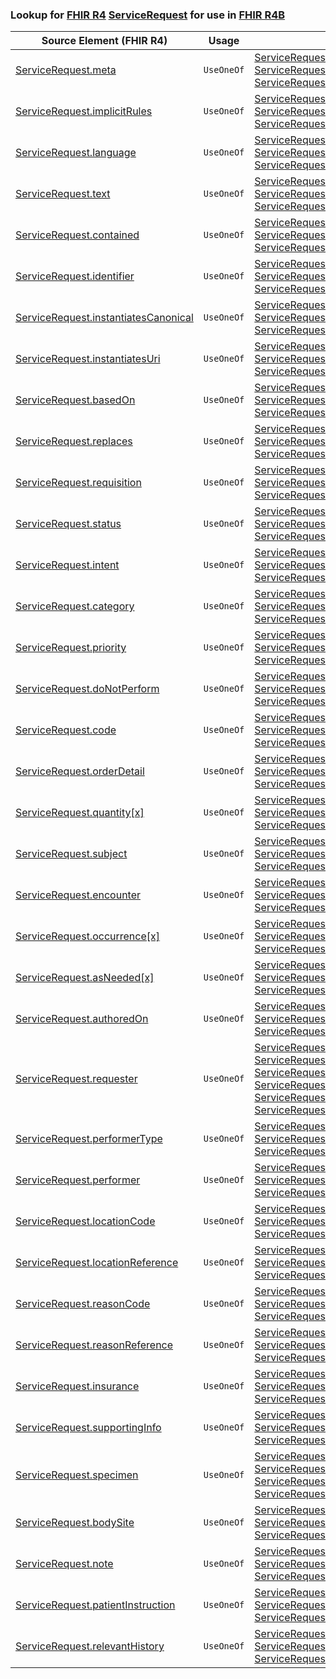 ### Lookup for [FHIR R4](https://hl7.org/fhir/R4/) [ServiceRequest](https://hl7.org/fhir/R4/ServiceRequest.html) for use in [FHIR R4B](https://hl7.org/fhir/R4B/)

| Source Element (FHIR R4) | Usage | Target |
| -------------- | ----- | ------ |
| [ServiceRequest.meta](https://hl7.org/fhir/R4/ServiceRequest.html#resource) | `UseOneOf` | [ServiceRequest.meta](https://hl7.org/fhir/R4B/ServiceRequest.html#resource)<br />[ServiceRequest.meta](https://hl7.org/fhir/R4B/ServiceRequest.html#resource)<br />[ServiceRequest.meta](https://hl7.org/fhir/R4B/ServiceRequest.html#resource) |
| [ServiceRequest.implicitRules](https://hl7.org/fhir/R4/ServiceRequest.html#resource) | `UseOneOf` | [ServiceRequest.implicitRules](https://hl7.org/fhir/R4B/ServiceRequest.html#resource)<br />[ServiceRequest.implicitRules](https://hl7.org/fhir/R4B/ServiceRequest.html#resource)<br />[ServiceRequest.implicitRules](https://hl7.org/fhir/R4B/ServiceRequest.html#resource) |
| [ServiceRequest.language](https://hl7.org/fhir/R4/ServiceRequest.html#resource) | `UseOneOf` | [ServiceRequest.language](https://hl7.org/fhir/R4B/ServiceRequest.html#resource)<br />[ServiceRequest.language](https://hl7.org/fhir/R4B/ServiceRequest.html#resource)<br />[ServiceRequest.language](https://hl7.org/fhir/R4B/ServiceRequest.html#resource) |
| [ServiceRequest.text](https://hl7.org/fhir/R4/ServiceRequest.html#resource) | `UseOneOf` | [ServiceRequest.text](https://hl7.org/fhir/R4B/ServiceRequest.html#resource)<br />[ServiceRequest.text](https://hl7.org/fhir/R4B/ServiceRequest.html#resource)<br />[ServiceRequest.text](https://hl7.org/fhir/R4B/ServiceRequest.html#resource) |
| [ServiceRequest.contained](https://hl7.org/fhir/R4/ServiceRequest.html#resource) | `UseOneOf` | [ServiceRequest.contained](https://hl7.org/fhir/R4B/ServiceRequest.html#resource)<br />[ServiceRequest.contained](https://hl7.org/fhir/R4B/ServiceRequest.html#resource)<br />[ServiceRequest.contained](https://hl7.org/fhir/R4B/ServiceRequest.html#resource) |
| [ServiceRequest.identifier](https://hl7.org/fhir/R4/ServiceRequest.html#resource) | `UseOneOf` | [ServiceRequest.identifier](https://hl7.org/fhir/R4B/ServiceRequest.html#resource)<br />[ServiceRequest.identifier](https://hl7.org/fhir/R4B/ServiceRequest.html#resource)<br />[ServiceRequest.identifier](https://hl7.org/fhir/R4B/ServiceRequest.html#resource) |
| [ServiceRequest.instantiatesCanonical](https://hl7.org/fhir/R4/ServiceRequest.html#resource) | `UseOneOf` | [ServiceRequest.instantiatesCanonical](https://hl7.org/fhir/R4B/ServiceRequest.html#resource)<br />[ServiceRequest.instantiatesCanonical](https://hl7.org/fhir/R4B/ServiceRequest.html#resource)<br />[ServiceRequest.instantiatesCanonical](https://hl7.org/fhir/R4B/ServiceRequest.html#resource) |
| [ServiceRequest.instantiatesUri](https://hl7.org/fhir/R4/ServiceRequest.html#resource) | `UseOneOf` | [ServiceRequest.instantiatesUri](https://hl7.org/fhir/R4B/ServiceRequest.html#resource)<br />[ServiceRequest.instantiatesUri](https://hl7.org/fhir/R4B/ServiceRequest.html#resource)<br />[ServiceRequest.instantiatesUri](https://hl7.org/fhir/R4B/ServiceRequest.html#resource) |
| [ServiceRequest.basedOn](https://hl7.org/fhir/R4/ServiceRequest.html#resource) | `UseOneOf` | [ServiceRequest.basedOn](https://hl7.org/fhir/R4B/ServiceRequest.html#resource)<br />[ServiceRequest.basedOn](https://hl7.org/fhir/R4B/ServiceRequest.html#resource)<br />[ServiceRequest.basedOn](https://hl7.org/fhir/R4B/ServiceRequest.html#resource) |
| [ServiceRequest.replaces](https://hl7.org/fhir/R4/ServiceRequest.html#resource) | `UseOneOf` | [ServiceRequest.replaces](https://hl7.org/fhir/R4B/ServiceRequest.html#resource)<br />[ServiceRequest.replaces](https://hl7.org/fhir/R4B/ServiceRequest.html#resource)<br />[ServiceRequest.replaces](https://hl7.org/fhir/R4B/ServiceRequest.html#resource) |
| [ServiceRequest.requisition](https://hl7.org/fhir/R4/ServiceRequest.html#resource) | `UseOneOf` | [ServiceRequest.requisition](https://hl7.org/fhir/R4B/ServiceRequest.html#resource)<br />[ServiceRequest.requisition](https://hl7.org/fhir/R4B/ServiceRequest.html#resource)<br />[ServiceRequest.requisition](https://hl7.org/fhir/R4B/ServiceRequest.html#resource) |
| [ServiceRequest.status](https://hl7.org/fhir/R4/ServiceRequest.html#resource) | `UseOneOf` | [ServiceRequest.status](https://hl7.org/fhir/R4B/ServiceRequest.html#resource)<br />[ServiceRequest.status](https://hl7.org/fhir/R4B/ServiceRequest.html#resource)<br />[ServiceRequest.status](https://hl7.org/fhir/R4B/ServiceRequest.html#resource) |
| [ServiceRequest.intent](https://hl7.org/fhir/R4/ServiceRequest.html#resource) | `UseOneOf` | [ServiceRequest.intent](https://hl7.org/fhir/R4B/ServiceRequest.html#resource)<br />[ServiceRequest.intent](https://hl7.org/fhir/R4B/ServiceRequest.html#resource)<br />[ServiceRequest.intent](https://hl7.org/fhir/R4B/ServiceRequest.html#resource) |
| [ServiceRequest.category](https://hl7.org/fhir/R4/ServiceRequest.html#resource) | `UseOneOf` | [ServiceRequest.category](https://hl7.org/fhir/R4B/ServiceRequest.html#resource)<br />[ServiceRequest.category](https://hl7.org/fhir/R4B/ServiceRequest.html#resource)<br />[ServiceRequest.category](https://hl7.org/fhir/R4B/ServiceRequest.html#resource) |
| [ServiceRequest.priority](https://hl7.org/fhir/R4/ServiceRequest.html#resource) | `UseOneOf` | [ServiceRequest.priority](https://hl7.org/fhir/R4B/ServiceRequest.html#resource)<br />[ServiceRequest.priority](https://hl7.org/fhir/R4B/ServiceRequest.html#resource)<br />[ServiceRequest.priority](https://hl7.org/fhir/R4B/ServiceRequest.html#resource) |
| [ServiceRequest.doNotPerform](https://hl7.org/fhir/R4/ServiceRequest.html#resource) | `UseOneOf` | [ServiceRequest.doNotPerform](https://hl7.org/fhir/R4B/ServiceRequest.html#resource)<br />[ServiceRequest.doNotPerform](https://hl7.org/fhir/R4B/ServiceRequest.html#resource)<br />[ServiceRequest.doNotPerform](https://hl7.org/fhir/R4B/ServiceRequest.html#resource) |
| [ServiceRequest.code](https://hl7.org/fhir/R4/ServiceRequest.html#resource) | `UseOneOf` | [ServiceRequest.code](https://hl7.org/fhir/R4B/ServiceRequest.html#resource)<br />[ServiceRequest.code](https://hl7.org/fhir/R4B/ServiceRequest.html#resource)<br />[ServiceRequest.code](https://hl7.org/fhir/R4B/ServiceRequest.html#resource) |
| [ServiceRequest.orderDetail](https://hl7.org/fhir/R4/ServiceRequest.html#resource) | `UseOneOf` | [ServiceRequest.orderDetail](https://hl7.org/fhir/R4B/ServiceRequest.html#resource)<br />[ServiceRequest.orderDetail](https://hl7.org/fhir/R4B/ServiceRequest.html#resource)<br />[ServiceRequest.orderDetail](https://hl7.org/fhir/R4B/ServiceRequest.html#resource) |
| [ServiceRequest.quantity[x]](https://hl7.org/fhir/R4/ServiceRequest.html#resource) | `UseOneOf` | [ServiceRequest.quantity[x]](https://hl7.org/fhir/R4B/ServiceRequest.html#resource)<br />[ServiceRequest.quantity[x]](https://hl7.org/fhir/R4B/ServiceRequest.html#resource)<br />[ServiceRequest.quantity[x]](https://hl7.org/fhir/R4B/ServiceRequest.html#resource) |
| [ServiceRequest.subject](https://hl7.org/fhir/R4/ServiceRequest.html#resource) | `UseOneOf` | [ServiceRequest.subject](https://hl7.org/fhir/R4B/ServiceRequest.html#resource)<br />[ServiceRequest.subject](https://hl7.org/fhir/R4B/ServiceRequest.html#resource)<br />[ServiceRequest.subject](https://hl7.org/fhir/R4B/ServiceRequest.html#resource) |
| [ServiceRequest.encounter](https://hl7.org/fhir/R4/ServiceRequest.html#resource) | `UseOneOf` | [ServiceRequest.encounter](https://hl7.org/fhir/R4B/ServiceRequest.html#resource)<br />[ServiceRequest.encounter](https://hl7.org/fhir/R4B/ServiceRequest.html#resource)<br />[ServiceRequest.encounter](https://hl7.org/fhir/R4B/ServiceRequest.html#resource) |
| [ServiceRequest.occurrence[x]](https://hl7.org/fhir/R4/ServiceRequest.html#resource) | `UseOneOf` | [ServiceRequest.occurrence[x]](https://hl7.org/fhir/R4B/ServiceRequest.html#resource)<br />[ServiceRequest.occurrence[x]](https://hl7.org/fhir/R4B/ServiceRequest.html#resource)<br />[ServiceRequest.occurrence[x]](https://hl7.org/fhir/R4B/ServiceRequest.html#resource) |
| [ServiceRequest.asNeeded[x]](https://hl7.org/fhir/R4/ServiceRequest.html#resource) | `UseOneOf` | [ServiceRequest.asNeeded[x]](https://hl7.org/fhir/R4B/ServiceRequest.html#resource)<br />[ServiceRequest.asNeeded[x]](https://hl7.org/fhir/R4B/ServiceRequest.html#resource)<br />[ServiceRequest.asNeeded[x]](https://hl7.org/fhir/R4B/ServiceRequest.html#resource) |
| [ServiceRequest.authoredOn](https://hl7.org/fhir/R4/ServiceRequest.html#resource) | `UseOneOf` | [ServiceRequest.authoredOn](https://hl7.org/fhir/R4B/ServiceRequest.html#resource)<br />[ServiceRequest.authoredOn](https://hl7.org/fhir/R4B/ServiceRequest.html#resource)<br />[ServiceRequest.authoredOn](https://hl7.org/fhir/R4B/ServiceRequest.html#resource) |
| [ServiceRequest.requester](https://hl7.org/fhir/R4/ServiceRequest.html#resource) | `UseOneOf` | [ServiceRequest.requester](https://hl7.org/fhir/R4B/ServiceRequest.html#resource)<br />[ServiceRequest.requester](https://hl7.org/fhir/R4B/ServiceRequest.html#resource)<br />[ServiceRequest.requester](https://hl7.org/fhir/R4B/ServiceRequest.html#resource)<br />[ServiceRequest.requester](https://hl7.org/fhir/R4B/ServiceRequest.html#resource)<br />[ServiceRequest.requester](https://hl7.org/fhir/R4B/ServiceRequest.html#resource)<br />[ServiceRequest.requester](https://hl7.org/fhir/R4B/ServiceRequest.html#resource) |
| [ServiceRequest.performerType](https://hl7.org/fhir/R4/ServiceRequest.html#resource) | `UseOneOf` | [ServiceRequest.performerType](https://hl7.org/fhir/R4B/ServiceRequest.html#resource)<br />[ServiceRequest.performerType](https://hl7.org/fhir/R4B/ServiceRequest.html#resource)<br />[ServiceRequest.performerType](https://hl7.org/fhir/R4B/ServiceRequest.html#resource) |
| [ServiceRequest.performer](https://hl7.org/fhir/R4/ServiceRequest.html#resource) | `UseOneOf` | [ServiceRequest.performer](https://hl7.org/fhir/R4B/ServiceRequest.html#resource)<br />[ServiceRequest.performer](https://hl7.org/fhir/R4B/ServiceRequest.html#resource)<br />[ServiceRequest.performer](https://hl7.org/fhir/R4B/ServiceRequest.html#resource) |
| [ServiceRequest.locationCode](https://hl7.org/fhir/R4/ServiceRequest.html#resource) | `UseOneOf` | [ServiceRequest.locationCode](https://hl7.org/fhir/R4B/ServiceRequest.html#resource)<br />[ServiceRequest.locationCode](https://hl7.org/fhir/R4B/ServiceRequest.html#resource)<br />[ServiceRequest.locationCode](https://hl7.org/fhir/R4B/ServiceRequest.html#resource) |
| [ServiceRequest.locationReference](https://hl7.org/fhir/R4/ServiceRequest.html#resource) | `UseOneOf` | [ServiceRequest.locationReference](https://hl7.org/fhir/R4B/ServiceRequest.html#resource)<br />[ServiceRequest.locationReference](https://hl7.org/fhir/R4B/ServiceRequest.html#resource)<br />[ServiceRequest.locationReference](https://hl7.org/fhir/R4B/ServiceRequest.html#resource) |
| [ServiceRequest.reasonCode](https://hl7.org/fhir/R4/ServiceRequest.html#resource) | `UseOneOf` | [ServiceRequest.reasonCode](https://hl7.org/fhir/R4B/ServiceRequest.html#resource)<br />[ServiceRequest.reasonCode](https://hl7.org/fhir/R4B/ServiceRequest.html#resource)<br />[ServiceRequest.reasonCode](https://hl7.org/fhir/R4B/ServiceRequest.html#resource) |
| [ServiceRequest.reasonReference](https://hl7.org/fhir/R4/ServiceRequest.html#resource) | `UseOneOf` | [ServiceRequest.reasonReference](https://hl7.org/fhir/R4B/ServiceRequest.html#resource)<br />[ServiceRequest.reasonReference](https://hl7.org/fhir/R4B/ServiceRequest.html#resource)<br />[ServiceRequest.reasonReference](https://hl7.org/fhir/R4B/ServiceRequest.html#resource) |
| [ServiceRequest.insurance](https://hl7.org/fhir/R4/ServiceRequest.html#resource) | `UseOneOf` | [ServiceRequest.insurance](https://hl7.org/fhir/R4B/ServiceRequest.html#resource)<br />[ServiceRequest.insurance](https://hl7.org/fhir/R4B/ServiceRequest.html#resource)<br />[ServiceRequest.insurance](https://hl7.org/fhir/R4B/ServiceRequest.html#resource) |
| [ServiceRequest.supportingInfo](https://hl7.org/fhir/R4/ServiceRequest.html#resource) | `UseOneOf` | [ServiceRequest.supportingInfo](https://hl7.org/fhir/R4B/ServiceRequest.html#resource)<br />[ServiceRequest.supportingInfo](https://hl7.org/fhir/R4B/ServiceRequest.html#resource)<br />[ServiceRequest.supportingInfo](https://hl7.org/fhir/R4B/ServiceRequest.html#resource) |
| [ServiceRequest.specimen](https://hl7.org/fhir/R4/ServiceRequest.html#resource) | `UseOneOf` | [ServiceRequest.specimen](https://hl7.org/fhir/R4B/ServiceRequest.html#resource)<br />[ServiceRequest.specimen](https://hl7.org/fhir/R4B/ServiceRequest.html#resource)<br />[ServiceRequest.specimen](https://hl7.org/fhir/R4B/ServiceRequest.html#resource)<br />[ServiceRequest.specimen](https://hl7.org/fhir/R4B/ServiceRequest.html#resource) |
| [ServiceRequest.bodySite](https://hl7.org/fhir/R4/ServiceRequest.html#resource) | `UseOneOf` | [ServiceRequest.bodySite](https://hl7.org/fhir/R4B/ServiceRequest.html#resource)<br />[ServiceRequest.bodySite](https://hl7.org/fhir/R4B/ServiceRequest.html#resource)<br />[ServiceRequest.bodySite](https://hl7.org/fhir/R4B/ServiceRequest.html#resource) |
| [ServiceRequest.note](https://hl7.org/fhir/R4/ServiceRequest.html#resource) | `UseOneOf` | [ServiceRequest.note](https://hl7.org/fhir/R4B/ServiceRequest.html#resource)<br />[ServiceRequest.note](https://hl7.org/fhir/R4B/ServiceRequest.html#resource)<br />[ServiceRequest.note](https://hl7.org/fhir/R4B/ServiceRequest.html#resource) |
| [ServiceRequest.patientInstruction](https://hl7.org/fhir/R4/ServiceRequest.html#resource) | `UseOneOf` | [ServiceRequest.patientInstruction](https://hl7.org/fhir/R4B/ServiceRequest.html#resource)<br />[ServiceRequest.patientInstruction](https://hl7.org/fhir/R4B/ServiceRequest.html#resource)<br />[ServiceRequest.patientInstruction](https://hl7.org/fhir/R4B/ServiceRequest.html#resource) |
| [ServiceRequest.relevantHistory](https://hl7.org/fhir/R4/ServiceRequest.html#resource) | `UseOneOf` | [ServiceRequest.relevantHistory](https://hl7.org/fhir/R4B/ServiceRequest.html#resource)<br />[ServiceRequest.relevantHistory](https://hl7.org/fhir/R4B/ServiceRequest.html#resource)<br />[ServiceRequest.relevantHistory](https://hl7.org/fhir/R4B/ServiceRequest.html#resource) |
